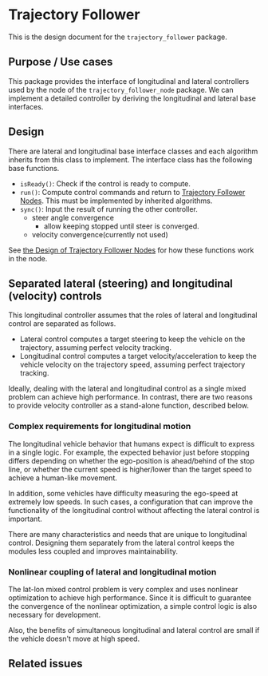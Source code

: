 # Trajectory Follower

This is the design document for the `trajectory_follower` package.

## Purpose / Use cases

<!-- Required -->
<!-- Things to consider:
    - Why did we implement this feature? -->

This package provides the interface of longitudinal and lateral controllers used by the node of the `trajectory_follower_node` package.
We can implement a detailed controller by deriving the longitudinal and lateral base interfaces.

## Design

There are lateral and longitudinal base interface classes and each algorithm inherits from this class to implement.
The interface class has the following base functions.

- `isReady()`: Check if the control is ready to compute.
- `run()`: Compute control commands and return to [Trajectory Follower Nodes](../trajectory_follower_node/README.md). This must be implemented by inherited algorithms.
- `sync()`: Input the result of running the other controller.
  - steer angle convergence
    - allow keeping stopped until steer is converged.
  - velocity convergence(currently not used)

See [the Design of Trajectory Follower Nodes](../trajectory_follower_node/README.md#Design) for how these functions work in the node.

## Separated lateral (steering) and longitudinal (velocity) controls

This longitudinal controller assumes that the roles of lateral and longitudinal control are separated as follows.

- Lateral control computes a target steering to keep the vehicle on the trajectory, assuming perfect velocity tracking.
- Longitudinal control computes a target velocity/acceleration to keep the vehicle velocity on the trajectory speed, assuming perfect trajectory tracking.

Ideally, dealing with the lateral and longitudinal control as a single mixed problem can achieve high performance. In contrast, there are two reasons to provide velocity controller as a stand-alone function, described below.

### Complex requirements for longitudinal motion

The longitudinal vehicle behavior that humans expect is difficult to express in a single logic. For example, the expected behavior just before stopping differs depending on whether the ego-position is ahead/behind of the stop line, or whether the current speed is higher/lower than the target speed to achieve a human-like movement.

In addition, some vehicles have difficulty measuring the ego-speed at extremely low speeds. In such cases, a configuration that can improve the functionality of the longitudinal control without affecting the lateral control is important.

There are many characteristics and needs that are unique to longitudinal control. Designing them separately from the lateral control keeps the modules less coupled and improves maintainability.

### Nonlinear coupling of lateral and longitudinal motion

The lat-lon mixed control problem is very complex and uses nonlinear optimization to achieve high performance. Since it is difficult to guarantee the convergence of the nonlinear optimization, a simple control logic is also necessary for development.

Also, the benefits of simultaneous longitudinal and lateral control are small if the vehicle doesn't move at high speed.

## Related issues

<!-- Required -->
